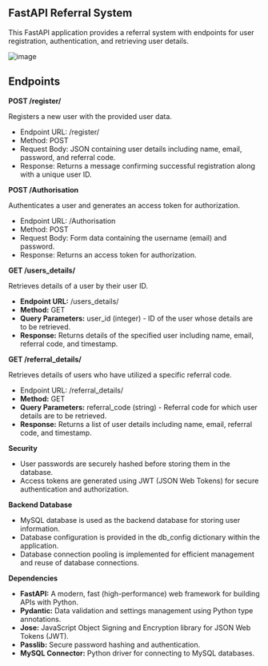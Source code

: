 ## FastAPI Referral System
This FastAPI application provides a referral system with endpoints for user registration, authentication, and retrieving user details.

![image](https://github.com/afrah10shabbeer/Referral-System-API/assets/50787871/b939bda5-7219-4af7-a66c-10bfc16348a1)

## Endpoints
__POST /register/__

Registers a new user with the provided user data.
+ Endpoint URL: /register/
+ Method: POST
+ Request Body: JSON containing user details including name, email, password, and referral code.
+ Response: Returns a message confirming successful registration along with a unique user ID.

__POST /Authorisation__

Authenticates a user and generates an access token for authorization.

+ Endpoint URL: /Authorisation
+ Method: POST
+ Request Body: Form data containing the username (email) and password.
+ Response: Returns an access token for authorization.


__GET /users_details/__

Retrieves details of a user by their user ID.

+ **Endpoint URL:** /users_details/
+ **Method:** GET
+ **Query Parameters:** user_id (integer) - ID of the user whose details are to be retrieved.
+ **Response:** Returns details of the specified user including name, email, referral code, and timestamp.

__GET /referral_details/__

Retrieves details of users who have utilized a specific referral code.

+ Endpoint URL: /referral_details/
+ **Method:** GET
+ **Query Parameters:** referral_code (string) - Referral code for which user details are to be retrieved.
+ **Response:** Returns a list of user details including name, email, referral code, and timestamp.

__Security__

+ User passwords are securely hashed before storing them in the database.
+ Access tokens are generated using JWT (JSON Web Tokens) for secure authentication and authorization.

__Backend Database__

+ MySQL database is used as the backend database for storing user information.
+ Database configuration is provided in the db_config dictionary within the application.
+ Database connection pooling is implemented for efficient management and reuse of database connections.

__Dependencies__

+ **FastAPI:** A modern, fast (high-performance) web framework for building APIs with Python.
+ **Pydantic:** Data validation and settings management using Python type annotations.
+ **Jose:** JavaScript Object Signing and Encryption library for JSON Web Tokens (JWT).
+ **Passlib:** Secure password hashing and authentication.
+ **MySQL Connector:** Python driver for connecting to MySQL databases.
